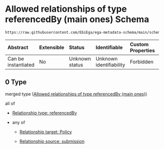 # Allowed relationships of type referencedBy (main ones) Schema

```txt
https://raw.githubusercontent.com/EbiEga/ega-metadata-schema/main/schemas/EGA.DAC.json#/properties/dacRelationships/items/allOf/1/anyOf/0
```



| Abstract            | Extensible | Status         | Identifiable            | Custom Properties | Additional Properties | Access Restrictions | Defined In                                                             |
| :------------------ | :--------- | :------------- | :---------------------- | :---------------- | :-------------------- | :------------------ | :--------------------------------------------------------------------- |
| Can be instantiated | No         | Unknown status | Unknown identifiability | Forbidden         | Allowed               | none                | [EGA.DAC.json\*](../../../schemas/EGA.DAC.json "open original schema") |

## 0 Type

merged type ([Allowed relationships of type referencedBy (main ones)](ega-properties-dac-relationships-items-allof-relationship-constraints-for-a-dac-anyof-allowed-relationships-of-type-referencedby-main-ones.md))

all of

*   [Relationship type: referencedBy](ega-4-defs-relationship-type-referencedby.md "check type definition")

*   any of

    *   [Relationship target: Policy](ega-4-defs-relationship-target-policy.md "check type definition")

    *   [Relationship source: submission](ega-4-defs-relationship-source-submission.md "check type definition")
